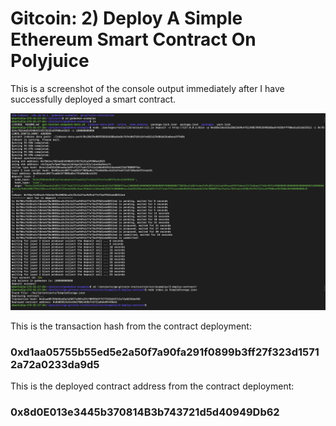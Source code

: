 # Gitcoin: 2) Deploy A Simple Ethereum Smart Contract On Polyjuice

This is a screenshot of the console output immediately after I have successfully deployed a smart contract.

![screenshot of the console output](https://github.com/nicky-ru/nervos/blob/0d8ba94506ec315139aa39a5c59e39ddadab455a/gitcoin2/console_screenshot.png)

This is the transaction hash from the contract deployment:

### 0xd1aa05755b55ed5e2a50f7a90fa291f0899b3ff27f323d15712a72a0233da9d5

This is the deployed contract address from the contract deployment:

### 0x8d0E013e3445b370814B3b743721d5d40949Db62
